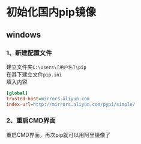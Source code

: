 # 初始化国内pip镜像

## windows
### 1、新建配置文件
建立文件夹`C:\Users\[用户名]\pip`  
在其下建立文件`pip.ini`  
填入内容
```INI
[global]
trusted-host=mirrors.aliyun.com
index-url=http://mirrors.aliyun.com/pypi/simple/
```
### 2、重启CMD界面
重启CMD界面，再次pip就可以用阿里镜像了
